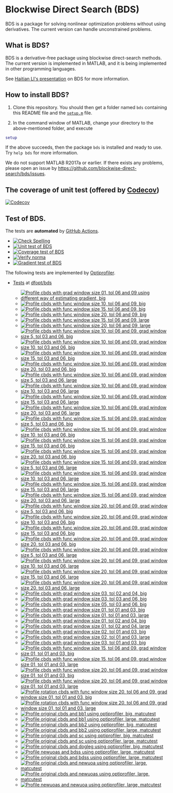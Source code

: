 # Blockwise Direct Search (BDS)

BDS is a package for solving nonlinear optimization problems without using derivatives. The current version can handle unconstrained problems. 

## What is BDS?

BDS is a derivative-free package using blockwise direct-search methods. The current version is implemented in MATLAB, and it is being implemented in other programming languages.

See [Haitian LI's presentation](https://lht97.github.io/documents/DFOS2024.pdf) on BDS for more information.

## How to install BDS?

1. Clone this repository. You should then get a folder named `bds` containing this README file and the
[`setup.m`](https://github.com/blockwise-direct-search/bds/blob/main/setup.m) file.

2. In the command window of MATLAB, change your directory to the above-mentioned folder, and execute

```matlab
setup
```

If the above succeeds, then the package `bds` is installed and ready to use. Try `help bds` for more information.

We do not support MATLAB R2017a or earlier. If there exists any problems, please open an issue by
https://github.com/blockwise-direct-search/bds/issues.

## The coverage of unit test (offered by [Codecov](https://about.codecov.io/))

[![Codecov](https://img.shields.io/codecov/c/github/blockwise-direct-search/bds?style=for-the-badge&logo=codecov)](https://app.codecov.io/github/blockwise-direct-search/bds)

## Test of BDS.
The tests are **automated** by [GitHub Actions](https://docs.github.com/en/actions).
- [![Check Spelling](https://github.com/blockwise-direct-search/bds/actions/workflows/spelling.yml/badge.svg)](https://github.com/blockwise-direct-search/bds/actions/workflows/spelling.yml)
- [![Unit test of BDS](https://github.com/blockwise-direct-search/bds/actions/workflows/unit_test.yml/badge.svg)](https://github.com/blockwise-direct-search/bds/actions/workflows/unit_test.yml)
- [![Coverage test of BDS](https://github.com/blockwise-direct-search/bds/actions/workflows/unit_test_coverage.yml/badge.svg)](https://github.com/blockwise-direct-search/bds/actions/workflows/unit_test_coverage.yml)
- [![Verify norma](https://github.com/zeroth-order-optimization/bds/actions/workflows/verify_norma.yml/badge.svg)](https://github.com/zeroth-order-optimization/bds/actions/workflows/verify_norma.yml)
- [![Gradient test of BDS](https://github.com/zeroth-order-optimization/bds/actions/workflows/gradient_test.yml/badge.svg)](https://github.com/zeroth-order-optimization/bds/actions/workflows/gradient_test.yml)

The following tests are implemented by [Optiprofiler](https://github.com/optiprofiler/optiprofiler).

- [Tests](https://github.com/dfopt/bds/actions) at [dfopt/bds](https://github.com/dfopt/bds)

    - [![Profile cbds with grad window size 01, tol 06 and 09 using different way of estimating gradient, big](https://github.com/dfopt/bds/actions/workflows/profile_bds_gws_1_gtol_3x_6x_bds_development_gws_1_gtol_3x_6x_big_matcutest.yml/badge.svg)](https://github.com/dfopt/bds/actions/workflows/profile_bds_gws_1_gtol_3x_6x_bds_development_gws_1_gtol_3x_6x_big_matcutest.yml)
    - [![Profile cbds with func window size 10, tol 06 and 09, big](https://github.com/dfopt/bds/actions/workflows/profile_cbds_func_10_tol_06_09_big.yml/badge.svg)](https://github.com/dfopt/bds/actions/workflows/profile_cbds_func_10_tol_06_09_big.yml)
    - [![Profile cbds with func window size 15, tol 06 and 09, big](https://github.com/dfopt/bds/actions/workflows/profile_cbds_func_15_tol_06_09_big.yml/badge.svg)](https://github.com/dfopt/bds/actions/workflows/profile_cbds_func_15_tol_06_09_big.yml)
    - [![Profile cbds with func window size 20, tol 06 and 09, big](https://github.com/dfopt/bds/actions/workflows/profile_cbds_func_20_tol_06_09_big.yml/badge.svg)](https://github.com/dfopt/bds/actions/workflows/profile_cbds_func_20_tol_06_09_big.yml)
    - [![Profile cbds with func window size 15, tol 06 and 09, large](https://github.com/dfopt/bds/actions/workflows/profile_cbds_func_15_tol_06_09_large.yml/badge.svg)](https://github.com/dfopt/bds/actions/workflows/profile_cbds_func_15_tol_06_09_large.yml)
    - [![Profile cbds with func window size 20, tol 06 and 09, large](https://github.com/dfopt/bds/actions/workflows/profile_cbds_func_20_tol_06_09_large.yml/badge.svg)](https://github.com/dfopt/bds/actions/workflows/profile_cbds_func_20_tol_06_09_large.yml)
    - [![Profile cbds with func window size 10, tol 06 and 09, grad window size 5, tol 03 and 06, big](https://github.com/dfopt/bds/actions/workflows/profile_cbds_func_10_tol_06_09_grad_05_tol_03_06_big.yml/badge.svg)](https://github.com/dfopt/bds/actions/workflows/profile_cbds_func_10_tol_06_09_grad_05_tol_03_06_big.yml)
    - [![Profile cbds with func window size 10, tol 06 and 09, grad window size 10, tol 03 and 06, big](https://github.com/dfopt/bds/actions/workflows/profile_cbds_func_10_tol_06_09_grad_10_tol_03_06_big.yml/badge.svg)](https://github.com/dfopt/bds/actions/workflows/profile_cbds_func_10_tol_06_09_grad_10_tol_03_06_big.yml)
    - [![Profile cbds with func window size 10, tol 06 and 09, grad window size 15, tol 03 and 06, big](https://github.com/dfopt/bds/actions/workflows/profile_cbds_func_10_tol_06_09_grad_15_tol_03_06_big.yml/badge.svg)](https://github.com/dfopt/bds/actions/workflows/profile_cbds_func_10_tol_06_09_grad_15_tol_03_06_big.yml)
    - [![Profile cbds with func window size 10, tol 06 and 09, grad window size 20, tol 03 and 06, big](https://github.com/dfopt/bds/actions/workflows/profile_cbds_func_10_tol_06_09_grad_20_tol_03_06_big.yml/badge.svg)](https://github.com/dfopt/bds/actions/workflows/profile_cbds_func_10_tol_06_09_grad_20_tol_03_06_big.yml)
    - [![Profile cbds with func window size 10, tol 06 and 09, grad window size 5, tol 03 and 06, large](https://github.com/dfopt/bds/actions/workflows/profile_cbds_func_10_tol_06_09_grad_05_tol_03_06_large.yml/badge.svg)](https://github.com/dfopt/bds/actions/workflows/profile_cbds_func_10_tol_06_09_grad_05_tol_03_06_large.yml)
    - [![Profile cbds with func window size 10, tol 06 and 09, grad window size 10, tol 03 and 06, large](https://github.com/dfopt/bds/actions/workflows/profile_cbds_func_10_tol_06_09_grad_10_tol_03_06_large.yml/badge.svg)](https://github.com/dfopt/bds/actions/workflows/profile_cbds_func_10_tol_06_09_grad_10_tol_03_06_large.yml)
    - [![Profile cbds with func window size 10, tol 06 and 09, grad window size 15, tol 03 and 06, large](https://github.com/dfopt/bds/actions/workflows/profile_cbds_func_10_tol_06_09_grad_15_tol_03_06_large.yml/badge.svg)](https://github.com/dfopt/bds/actions/workflows/profile_cbds_func_10_tol_06_09_grad_15_tol_03_06_large.yml)
    - [![Profile cbds with func window size 10, tol 06 and 09, grad window size 20, tol 03 and 06, large](https://github.com/dfopt/bds/actions/workflows/profile_cbds_func_10_tol_06_09_grad_20_tol_03_06_large.yml/badge.svg)](https://github.com/dfopt/bds/actions/workflows/profile_cbds_func_10_tol_06_09_grad_20_tol_03_06_large.yml)
    - [![Profile cbds with func window size 15, tol 06 and 09, grad window size 5, tol 03 and 06, big](https://github.com/dfopt/bds/actions/workflows/profile_cbds_func_15_tol_06_09_grad_05_tol_03_06_big.yml/badge.svg)](https://github.com/dfopt/bds/actions/workflows/profile_cbds_func_15_tol_06_09_grad_05_tol_03_06_big.yml)
    - [![Profile cbds with func window size 15, tol 06 and 09, grad window size 10, tol 03 and 06, big](https://github.com/dfopt/bds/actions/workflows/profile_cbds_func_15_tol_06_09_grad_10_tol_03_06_big.yml/badge.svg)](https://github.com/dfopt/bds/actions/workflows/profile_cbds_func_15_tol_06_09_grad_10_tol_03_06_big.yml)
    - [![Profile cbds with func window size 15, tol 06 and 09, grad window size 15, tol 03 and 06, big](https://github.com/dfopt/bds/actions/workflows/profile_cbds_func_15_tol_06_09_grad_15_tol_03_06_big.yml/badge.svg)](https://github.com/dfopt/bds/actions/workflows/profile_cbds_func_15_tol_06_09_grad_15_tol_03_06_big.yml)
    - [![Profile cbds with func window size 15, tol 06 and 09, grad window size 20, tol 03 and 06, big](https://github.com/dfopt/bds/actions/workflows/profile_cbds_func_15_tol_06_09_grad_20_tol_03_06_big.yml/badge.svg)](https://github.com/dfopt/bds/actions/workflows/profile_cbds_func_15_tol_06_09_grad_20_tol_03_06_big.yml)
    - [![Profile cbds with func window size 15, tol 06 and 09, grad window size 5, tol 03 and 06, large](https://github.com/dfopt/bds/actions/workflows/profile_cbds_func_15_tol_06_09_grad_05_tol_03_06_large.yml/badge.svg)](https://github.com/dfopt/bds/actions/workflows/profile_cbds_func_15_tol_06_09_grad_05_tol_03_06_large.yml)
    - [![Profile cbds with func window size 15, tol 06 and 09, grad window size 10, tol 03 and 06, large](https://github.com/dfopt/bds/actions/workflows/profile_cbds_func_15_tol_06_09_grad_10_tol_03_06_large.yml/badge.svg)](https://github.com/dfopt/bds/actions/workflows/profile_cbds_func_15_tol_06_09_grad_10_tol_03_06_large.yml)
    - [![Profile cbds with func window size 15, tol 06 and 09, grad window size 15, tol 03 and 06, large](https://github.com/dfopt/bds/actions/workflows/profile_cbds_func_15_tol_06_09_grad_15_tol_03_06_large.yml/badge.svg)](https://github.com/dfopt/bds/actions/workflows/profile_cbds_func_15_tol_06_09_grad_15_tol_03_06_large.yml)
    - [![Profile cbds with func window size 15, tol 06 and 09, grad window size 20, tol 03 and 06, large](https://github.com/dfopt/bds/actions/workflows/profile_cbds_func_15_tol_06_09_grad_20_tol_03_06_large.yml/badge.svg)](https://github.com/dfopt/bds/actions/workflows/profile_cbds_func_15_tol_06_09_grad_20_tol_03_06_large.yml)
    - [![Profile cbds with func window size 20, tol 06 and 09, grad window size 5, tol 03 and 06, big](https://github.com/dfopt/bds/actions/workflows/profile_cbds_func_20_tol_06_09_grad_05_tol_03_06_big.yml/badge.svg)](https://github.com/dfopt/bds/actions/workflows/profile_cbds_func_20_tol_06_09_grad_05_tol_03_06_big.yml)
    - [![Profile cbds with func window size 20, tol 06 and 09, grad window size 10, tol 03 and 06, big](https://github.com/dfopt/bds/actions/workflows/profile_cbds_func_20_tol_06_09_grad_10_tol_03_06_big.yml/badge.svg)](https://github.com/dfopt/bds/actions/workflows/profile_cbds_func_20_tol_06_09_grad_10_tol_03_06_big.yml)
    - [![Profile cbds with func window size 20, tol 06 and 09, grad window size 15, tol 03 and 06, big](https://github.com/dfopt/bds/actions/workflows/profile_cbds_func_20_tol_06_09_grad_15_tol_03_06_big.yml/badge.svg)](https://github.com/dfopt/bds/actions/workflows/profile_cbds_func_20_tol_06_09_grad_15_tol_03_06_big.yml)
    - [![Profile cbds with func window size 20, tol 06 and 09, grad window size 20, tol 03 and 06, big](https://github.com/dfopt/bds/actions/workflows/profile_cbds_func_20_tol_06_09_grad_20_tol_03_06_big.yml/badge.svg)](https://github.com/dfopt/bds/actions/workflows/profile_cbds_func_20_tol_06_09_grad_20_tol_03_06_big.yml)
    - [![Profile cbds with func window size 20, tol 06 and 09, grad window size 5, tol 03 and 06, large](https://github.com/dfopt/bds/actions/workflows/profile_cbds_func_20_tol_06_09_grad_05_tol_03_06_large.yml/badge.svg)](https://github.com/dfopt/bds/actions/workflows/profile_cbds_func_20_tol_06_09_grad_05_tol_03_06_large.yml)
    - [![Profile cbds with func window size 20, tol 06 and 09, grad window size 10, tol 03 and 06, large](https://github.com/dfopt/bds/actions/workflows/profile_cbds_func_20_tol_06_09_grad_10_tol_03_06_large.yml/badge.svg)](https://github.com/dfopt/bds/actions/workflows/profile_cbds_func_20_tol_06_09_grad_10_tol_03_06_large.yml)
    - [![Profile cbds with func window size 20, tol 06 and 09, grad window size 15, tol 03 and 06, large](https://github.com/dfopt/bds/actions/workflows/profile_cbds_func_20_tol_06_09_grad_15_tol_03_06_large.yml/badge.svg)](https://github.com/dfopt/bds/actions/workflows/profile_cbds_func_20_tol_06_09_grad_15_tol_03_06_large.yml)
    - [![Profile cbds with func window size 20, tol 06 and 09, grad window size 20, tol 03 and 06, large](https://github.com/dfopt/bds/actions/workflows/profile_cbds_func_20_tol_06_09_grad_20_tol_03_06_large.yml/badge.svg)](https://github.com/dfopt/bds/actions/workflows/profile_cbds_func_20_tol_06_09_grad_20_tol_03_06_large.yml)
    - [![Profile cbds with grad window size 03, tol 02 and 04, big](https://github.com/dfopt/bds/actions/workflows/profile_cbds_grad_03_tol_02_04_big.yml/badge.svg)](https://github.com/dfopt/bds/actions/workflows/profile_cbds_grad_03_tol_02_04_big.yml)
    - [![Profile cbds with grad window size 03, tol 03 and 06, big](https://github.com/dfopt/bds/actions/workflows/profile_cbds_grad_03_tol_03_06_big.yml/badge.svg)](https://github.com/dfopt/bds/actions/workflows/profile_cbds_grad_03_tol_03_06_big.yml)
    - [![Profile cbds with grad window size 05, tol 03 and 06, big](https://github.com/dfopt/bds/actions/workflows/profile_cbds_grad_05_tol_03_06_big.yml/badge.svg)](https://github.com/dfopt/bds/actions/workflows/profile_cbds_grad_05_tol_03_06_big.yml)
    - [![Profile cbds with grad window size 01, tol 01 and 03, big](https://github.com/dfopt/bds/actions/workflows/profile_cbds_grad_01_tol_01_03_big.yml/badge.svg)](https://github.com/dfopt/bds/actions/workflows/profile_cbds_grad_01_tol_01_03_big.yml)
    - [![Profile cbds with grad window size 01, tol 01 and 03, large](https://github.com/dfopt/bds/actions/workflows/profile_cbds_grad_01_tol_01_03_large.yml/badge.svg)](https://github.com/dfopt/bds/actions/workflows/profile_cbds_grad_01_tol_01_03_large.yml)
    - [![Profile cbds with grad window size 01, tol 02 and 04, big](https://github.com/dfopt/bds/actions/workflows/profile_cbds_grad_01_tol_02_04_big.yml/badge.svg)](https://github.com/dfopt/bds/actions/workflows/profile_cbds_grad_01_tol_02_04_big.yml)
    - [![Profile cbds with grad window size 01, tol 02 and 04, large](https://github.com/dfopt/bds/actions/workflows/profile_cbds_grad_01_tol_02_04_large.yml/badge.svg)](https://github.com/dfopt/bds/actions/workflows/profile_cbds_grad_01_tol_02_04_large.yml)
    - [![Profile cbds with grad window size 02, tol 01 and 03, big](https://github.com/dfopt/bds/actions/workflows/profile_cbds_grad_02_tol_01_03_big.yml/badge.svg)](https://github.com/dfopt/bds/actions/workflows/profile_cbds_grad_02_tol_01_03_big.yml)
    - [![Profile cbds with grad window size 02, tol 01 and 03, large](https://github.com/dfopt/bds/actions/workflows/profile_cbds_grad_02_tol_01_03_large.yml/badge.svg)](https://github.com/dfopt/bds/actions/workflows/profile_cbds_grad_02_tol_01_03_large.yml)
    - [![Profile cbds with grad window size 03, tol 01 and 03, big](https://github.com/dfopt/bds/actions/workflows/profile_cbds_grad_03_tol_01_03_big.yml/badge.svg)](https://github.com/dfopt/bds/actions/workflows/profile_cbds_grad_03_tol_01_03_big.yml)
    - [![Profile cbds with func window size 15, tol 06 and 09, grad window size 01, tol 01 and 03, big](https://github.com/dfopt/bds/actions/workflows/profile_cbds_func_15_tol_06_09_grad_01_tol_01_03_big.yml/badge.svg)](https://github.com/dfopt/bds/actions/workflows/profile_cbds_func_15_tol_06_09_grad_01_tol_01_03_big.yml)
    - [![Profile cbds with func window size 15, tol 06 and 09, grad window size 01, tol 01 and 03, large](https://github.com/dfopt/bds/actions/workflows/profile_cbds_func_15_tol_06_09_grad_01_tol_01_03_large.yml/badge.svg)](https://github.com/dfopt/bds/actions/workflows/profile_cbds_func_15_tol_06_09_grad_01_tol_01_03_large.yml)
    - [![Profile cbds with func window size 20, tol 06 and 09, grad window size 01, tol 01 and 03, big](https://github.com/dfopt/bds/actions/workflows/profile_cbds_func_20_tol_06_09_grad_01_tol_01_03_big.yml/badge.svg)](https://github.com/dfopt/bds/actions/workflows/profile_cbds_func_20_tol_06_09_grad_01_tol_01_03_big.yml)
    - [![Profile cbds with func window size 20, tol 06 and 09, grad window size 01, tol 01 and 03, large](https://github.com/dfopt/bds/actions/workflows/profile_cbds_func_20_tol_06_09_grad_01_tol_01_03_large.yml/badge.svg)](https://github.com/dfopt/bds/actions/workflows/profile_cbds_func_20_tol_06_09_grad_01_tol_01_03_large.yml)
    - [![Profile rotation cbds with func window size 20, tol 06 and 09, grad window size 01, tol 01 and 03, big](https://github.com/dfopt/bds/actions/workflows/profile_cbds_rotation_func_20_tol_06_09_grad_01_tol_01_03_big.yml/badge.svg)](https://github.com/dfopt/bds/actions/workflows/profile_cbds_rotation_func_20_tol_06_09_grad_01_tol_01_03_big.yml)
    - [![Profile rotation cbds with func window size 20, tol 06 and 09, grad window size 01, tol 01 and 03, large](https://github.com/dfopt/bds/actions/workflows/profile_cbds_rotation_func_20_tol_06_09_grad_01_tol_01_03_large.yml/badge.svg)](https://github.com/dfopt/bds/actions/workflows/profile_cbds_rotation_func_20_tol_06_09_grad_01_tol_01_03_large.yml)
    - [![Profile original cbds and bb1 using optiprofiler, big, matcutest](https://github.com/bladesopt/bds/actions/workflows/profile_orig_cbds_bb1_big_matcutest.yml/badge.svg)](https://github.com/bladesopt/bds/actions/workflows/profile_orig_cbds_bb1_big_matcutest.yml)
    - [![Profile original cbds and bb1 using optiprofiler, large, matcutest](https://github.com/bladesopt/bds/actions/workflows/profile_orig_cbds_bb1_large_matcutest.yml/badge.svg)](https://github.com/bladesopt/bds/actions/workflows/profile_orig_cbds_bb1_large_matcutest.yml)
    - [![Profile original cbds and bb2 using optiprofiler, big, matcutest](https://github.com/bladesopt/bds/actions/workflows/profile_orig_cbds_bb2_big_matcutest.yml/badge.svg)](https://github.com/bladesopt/bds/actions/workflows/profile_orig_cbds_bb2_big_matcutest.yml)
    - [![Profile original cbds and bb2 using optiprofiler, large, matcutest](https://github.com/bladesopt/bds/actions/workflows/profile_orig_cbds_bb2_large_matcutest.yml/badge.svg)](https://github.com/bladesopt/bds/actions/workflows/profile_orig_cbds_bb2_large_matcutest.yml)
    - [![Profile original cbds and sc using optiprofiler, big, matcutest](https://github.com/bladesopt/bds/actions/workflows/profile_orig_cbds_sc_big_matcutest.yml/badge.svg)](https://github.com/bladesopt/bds/actions/workflows/profile_orig_cbds_sc_big_matcutest.yml)
    - [![Profile original cbds and sc using optiprofiler, large, matcutest](https://github.com/bladesopt/bds/actions/workflows/profile_orig_cbds_sc_large_matcutest.yml/badge.svg)](https://github.com/bladesopt/bds/actions/workflows/profile_orig_cbds_sc_large_matcutest.yml)
    - [![Profile original cbds and dogleg using optiprofiler, big, matcutest](https://github.com/bladesopt/bds/actions/workflows/profile_orig_cbds_dogleg_big_matcutest.yml/badge.svg)](https://github.com/bladesopt/bds/actions/workflows/profile_orig_cbds_dogleg_big_matcutest.yml)
    - [![Profile newuoas and bdss using optiprofiler, large, matcutest](https://github.com/bladesopt/bds/actions/workflows/profile_newuoas_bdss_large_matcutest.yml/badge.svg)](https://github.com/bladesopt/bds/actions/workflows/profile_newuoas_bdss_large_matcutest.yml)
    - [![Profile original cbds and bdss using optiprofiler, large, matcutest](https://github.com/bladesopt/bds/actions/workflows/profile_orig_cbds_bdss_large_matcutest.yml/badge.svg)](https://github.com/bladesopt/bds/actions/workflows/profile_orig_cbds_bdss_large_matcutest.yml)
    - [![Profile original cbds and newuoa using optiprofiler, large, matcutest](https://github.com/bladesopt/bds/actions/workflows/profile_orig_cbds_newuoa_large_matcutest.yml/badge.svg)](https://github.com/bladesopt/bds/actions/workflows/profile_orig_cbds_newuoa_large_matcutest.yml)
    - [![Profile original cbds and newuoas using optiprofiler, large, matcutest](https://github.com/bladesopt/bds/actions/workflows/profile_orig_cbds_newuoas_large_matcutest.yml/badge.svg)](https://github.com/bladesopt/bds/actions/workflows/profile_orig_cbds_newuoas_large_matcutest.yml)
    - [![Profile newuoas and newuoa using optiprofiler, large, matcutest](https://github.com/bladesopt/bds/actions/workflows/profile_newuoas_newuoa_large_matcutest.yml/badge.svg)](https://github.com/bladesopt/bds/actions/workflows/profile_newuoas_newuoa_large_matcutest.yml)